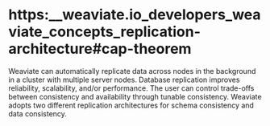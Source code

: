 # https:\_\_weaviate.io_developers_weaviate_concepts_replication-architecture#cap-theorem

Weaviate can automatically replicate data across nodes in the background in a cluster with multiple server nodes. Database replication improves reliability, scalability, and/or performance. The user can control trade-offs between consistency and availability through tunable consistency. Weaviate adopts two different replication architectures for schema consistency and data consistency.
